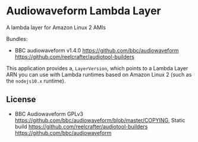 # Audiowaveform Lambda Layer

A lambda layer for Amazon Linux 2 AMIs

Bundles:

- BBC audiowaveform v1.4.0 <https://github.com/bbc/audiowaveform> <https://github.com/reelcrafter/audiotool-builders>

This application provides a, `LayerVersion`, which points to a
Lambda Layer ARN you can use with Lambda runtimes based on Amazon Linux 2 (such
as the `nodejs10.x` runtime).

## License

- BBC Audiowaveform GPLv3 <https://github.com/bbc/audiowaveform/blob/master/COPYING>, Static build <https://github.com/reelcrafter/audiotool-builders> <https://github.com/bbc/audiowaveform>
